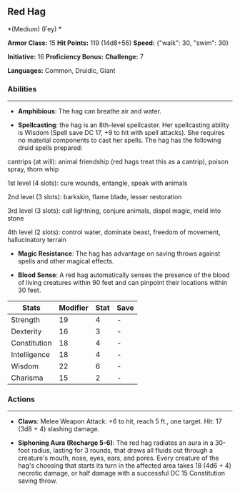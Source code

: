 ## Red Hag
*(Medium) (Fey) *

**Armor Class:** 15
**Hit Points:** 119 (14d8+56)
**Speed:** {"walk": 30, "swim": 30}

**Initiative:** 16
**Proficiency Bonus:**
**Challenge:** 7

**Languages:** Common, Druidic, Giant

### Abilities
 --- 
- **Amphibious**: The hag can breathe air and water.

- **Spellcasting**: the hag is an 8th-level spellcaster. Her spellcasting ability is Wisdom (Spell save DC 17, +9 to hit with spell attacks). She requires no material components to cast her spells. The hag has the following druid spells prepared:

cantrips (at will): animal friendship (red hags treat this as a cantrip), poison spray, thorn whip

1st level (4 slots): cure wounds, entangle, speak with animals

2nd level (3 slots): barkskin, flame blade, lesser restoration

3rd level (3 slots): call lightning, conjure animals, dispel magic, meld into stone

4th level (2 slots): control water, dominate beast, freedom of movement, hallucinatory terrain

- **Magic Resistance**: The hag has advantage on saving throws against spells and other magical effects.

- **Blood Sense**: A red hag automatically senses the presence of the blood of living creatures within 90 feet and can pinpoint their locations within 30 feet.



| Stats | Modifier | Stat | Save
| ---- | ---- | ---- | ---- |
| Strength | 19 | 4 | - |
| Dexterity | 16 | 3 | - |
| Constitution | 18 | 4 | - |
| Intelligence | 18 | 4 | - |
| Wisdom | 22 | 6 | - |
| Charisma | 15 | 2 | - |

### Actions
 --- 
- **Claws**: Melee Weapon Attack: +6 to hit, reach 5 ft., one target. Hit: 17 (3d8 + 4) slashing damage.

- **Siphoning Aura (Recharge 5-6)**: The red hag radiates an aura in a 30-foot radius, lasting for 3 rounds, that draws all fluids out through a creature's mouth, nose, eyes, ears, and pores. Every creature of the hag's choosing that starts its turn in the affected area takes 18 (4d6 + 4) necrotic damage, or half damage with a successful DC 15 Constitution saving throw.

